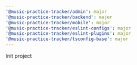 ```yaml
---
'@music-practice-tracker/admin': major
'@music-practice-tracker/backend': major
'@music-practice-tracker/mobile': major
'@music-practice-tracker/eslint-configs': major
'@music-practice-tracker/eslint-plugins': major
'@music-practice-tracker/tsconfig-base': major
---
```


Init project
